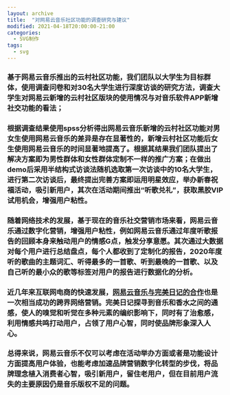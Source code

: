 ```yaml
---
layout: archive
title:  "对网易云音乐社区功能的调查研究与建议"
modified: 2021-04-18T20:00:00-21:00
categories: 
  - SVG制作
tags:
  - svg
---
```


### 基于网易云音乐推出的云村社区功能，我们团队以大学生为目标群体，使用调查问卷和对30名大学生进行深度访谈的研究方法，调查大学生对网易云新增的云村社区版块的使用情况与对音乐软件APP新增社交功能的看法；

### 根据调查结果使用spss分析得出网易云音乐新增的云村社区功能对男女生使用网易云音乐的差异是存在显著性的，新增云村社区功能后女生使用网易云音乐的时间显著地提高了。根据其结果我们团队提出了解决方案即为男性群体和女性群体定制不一样的推广方案；在做出demo后采用半结构式访谈法随机选取第一次访谈中的10名大学生，进行第二次访谈后，最终提出完善方案即运用明星效应，举办新春祝福活动，吸引新用户，其次在活动期间推出“听歌兑礼”，获取黑胶VIP试用机会，增强用户粘性。

### 随着网络技术的发展，基于现在的音乐社交营销市场来看，网易云音乐通过数字化营销，增强用户粘性，例如网易云音乐通过年度听歌报告的回顾本身来触动用户的情感G点，触发分享意愿。其次通过大数据对每个用户进行总结盘点，每个人都收到了定制化的报告，2020年度听的歌曲的主题词汇、听得最多的一首歌、听到最晚的一首歌、以及自己听的最小众的歌等标签对用户的报告进行数据化的分析。

### 近几年来互联网电商的快速发展，[网易云音乐与完美日记的合作](http://www.qseeking.com/news/775.html)也是一次相当成功的跨界网络营销。完美日记探寻到音乐和香水之间的通感，使人的嗅觉和听觉在多种元素的编织影响下，同时有了治愈感，利用情感共鸣打动用户，占领了用户心智，同时使品牌形象深入人心。

### 总得来说，网易云音乐不仅可以考虑在活动举办方面或者是功能设计方面提高用户体验，也能考虑加速品牌营销数字化转型的步伐，将品牌理念植入消费者心智，吸引新用户，留住老用户，但在目前用户流失的主要原因仍是音乐版权不足的问题。


